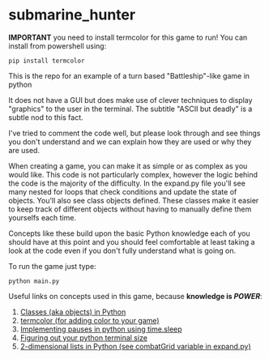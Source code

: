 # submarine_hunter

**IMPORTANT** you need to install termcolor for this game to run!  You can install
from powershell using:
```
pip install termcolor
```

This is the repo for an example of a turn based "Battleship"-like game in python

It does not have a GUI but does make use of clever techniques to display
"graphics" to the user in the terminal.  The subtitle "ASCII but deadly" is a
subtle nod to this fact.

I've tried to comment the code well, but please look through and see things you
don't understand and we can explain how they are used or why they are used.

When creating a game, you can make it as simple or as complex as you would like.
This code is not particularly complex, however the logic behind the code is the
majority of the difficulty.  In the expand.py file you'll see many nested for
loops that check conditions and update the state of objects.  You'll also see
class objects defined.  These classes make it easier to keep track of different
objects without having to manually define them yourselfs each time.

Concepts like these build upon the basic Python knowledge each of you should
have at this point and you should feel comfortable at least taking a look at the
code even if you don't fully understand what is going on.

To run the game just type:
```
python main.py
```

Useful links on concepts used in this game, because **knowledge is _POWER_**:
1. [Classes (aka objects) in Python](https://www.w3schools.com/python/python_classes.asp)
2. [termcolor (for adding color to your game)](https://pypi.org/project/termcolor/)
3. [Implementing pauses in python using time.sleep](https://www.programiz.com/python-programming/time/sleep)
4. [Figuring out your python terminal size](https://www.geeksforgeeks.org/python-os-get_terminal_size-method/)
5. [2-dimensional lists in Python (see combatGrid variable in expand.py)](https://www.geeksforgeeks.org/python-using-2d-arrays-lists-the-right-way/)
